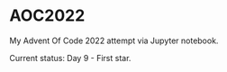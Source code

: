 # AOC2022
My Advent Of Code 2022 attempt via Jupyter notebook.

Current status: Day 9 - First star.
